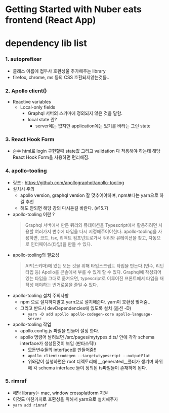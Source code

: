 # Getting Started with Nuber eats frontend (React App)

dependency lib list
===
### 1. autoprefixer
- 클래스 이름에 접두사 호환성울 추가해주는 library 
- firefox, chrome, ms 등의 CSS 호환되지않는것들..

### 2. Apollo client()
- Reactive variables
  - Local-only fields
    - Graphql 서버의 스키마에 정의되지 않은 것을 말함.
    - local state 란?
      - server에는 없지만 application에는 있기를 바라는 그런 state

### 3. React Hook Form
  - 순수 html로 login 구현할때 state값 그리고 validation 다 적용해야 하는데
해당 React Hook Form을 사용하면 편리해짐.

### 4. apollo-tooling
- 링크 : https://github.com/apollographql/apollo-tooling
- 설치시 주의
  - apollo version, graphql version 잘 맞추어야하며, npm보다는 yarn으로 하길 추천
  - 해도 안되면 해당 강의 다시듣길 바란다. (#15.7)
- apollo-tooling 이란 ?
  > Graphql 서버에서 만든 쿼리와 뮤테이션을 Typescript에서 활용하려면 사용할 여러가지 변수에 타입을 다시 지정해주어야한다. apollo-tooling을 사용하면, 코드, tsx, 리액트 컴포넌트로가서 쿼리와 뮤테이션을 찾고, 자동으로 인터페이스(타입)을 만들 수 있다.
- apollo-tooling의 필요성
  > API(스키마)에 있는 모든 것을 위해 타입스크립트 타입을 만든다.(변수, 리턴타입 등) Apollo를 콘솔에서 부를 수 있게 할 수 있다. Graphql에 작성되어 있는 타입을 그대로 옮겨오면,
  > typescript로 이루어진 프론트에서 타입을 재작성 해야하는 번거로움을 줄일 수 있다.
- apollo-tooling 설치 주의사항
  - npm 으로 설치하지말고 yarn으로 설치해준다. yarn이 호환성 맞쳐줌..
  - 그리고 반드시 devDependencies에 있도록 설치 (옵션 -D)
    - `yarn -D add apollo apollo-codegen-core apollo-language-server`
- apollo-tooling 작업
  - apollo.config.js 파일을 만들어 설정 한다.
  - apollo 명령어 날려보면 /src/pages/mytypes.d.ts/ 안에 각각 schema interface가 생성된것이 보임 (판타스틱!)
    - 모든변수둘의 interface를 만들어줌!!
    - `apollo client:codegen --target=typescript --outputFlat`
    - 위와같이 실행하면은 root 디렉토리에 __generated__폴더가 생기며 하위에 각 schema interface 들이 정의된 ts파일들이 존재하게 된다.
### 5. rimraf
- 해당 library는 mac, window crossplatform 지원
- 이것도 마찬가지로 호환성을 위해서 yarn으로 설치해주자
- `yarn add rimraf`
